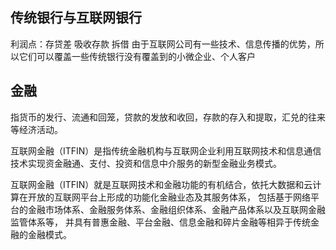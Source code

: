 
## 传统银行与互联网银行

利润点：存贷差
吸收存款
拆借
由于互联网公司有一些技术、信息传播的优势，所以它们可以覆盖一些传统银行没有覆盖到的小微企业、个人客户


## 金融 
指货币的发行、流通和回笼，贷款的发放和收回，存款的存入和提取，汇兑的往来等经济活动。

互联网金融（ITFIN）是指传统金融机构与互联网企业利用互联网技术和信息通信技术实现资金融通、支付、投资和信息中介服务的新型金融业务模式。

互联网金融（ITFIN）就是互联网技术和金融功能的有机结合，依托大数据和云计算在开放的互联网平台上形成的功能化金融业态及其服务体系，
包括基于网络平台的金融市场体系、金融服务体系、金融组织体系、金融产品体系以及互联网金融监管体系等，
并具有普惠金融、平台金融、信息金融和碎片金融等相异于传统金融的金融模式。